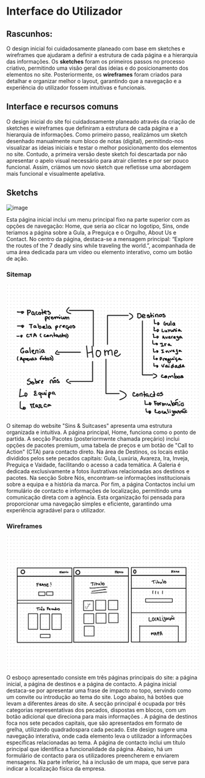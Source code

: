 # Interface do Utilizador
## Rascunhos:
O design inicial foi cuidadosamente planeado com base em sketches e wireframes que ajudaram a definir a estrutura de cada página e a hierarquia das informações. Os **sketches** foram os primeiros passos no processo criativo, permitindo uma visão geral das ideias e do posicionamento dos elementos no site. Posteriormente, os **wireframes** foram criados para detalhar e organizar melhor o layout, garantindo que a navegação e a experiência do utilizador fossem intuitivas e funcionais. 

## Interface e recursos comuns
O design inicial do site foi cuidadosamente planeado através da criação de sketches e wireframes que definiram a estrutura de cada página e a hierarquia de informações. Como primeiro passo, realizámos um sketch desenhado manualmente num bloco de notas (digital), permitindo-nos visualizar as ideias iniciais e testar o melhor posicionamento dos elementos no site. Contudo, a primeira versão deste sketch foi descartada por não apresentar o apelo visual necessário para atrair clientes e por ser pouco funcional. Assim, criámos um novo sketch que refletisse uma abordagem mais funcional e visualmente apelativa.

## Sketchs

![image](https://github.com/user-attachments/assets/09911cb4-1d21-4cc1-8c88-9d854d2b221d)

Esta página inicial inclui um menu principal fixo na parte superior com as opções de navegação: Home, que seria ao clicar no logotipo, Sins, onde teriamos a página sobre a Gula, a Preguiça e o Orgulho, About Us e Contact. No centro da página, destaca-se a mensagem principal: “Explore the routes of the 7 deadly sins while traveling the world.”, acompanhada de uma área dedicada para um vídeo ou elemento interativo, como um botão de ação. 
### Sitemap

![Another description](Imagens/imagem21.png) 
O sitemap do website "Sins & Suitcases" apresenta uma estrutura organizada e intuitiva. A página principal, Home, funciona como o ponto de partida. A secção Pacotes (posteriormwnte chamada preçário) inclui opções de pacotes premium, uma tabela de preços e um botão de "Call to Action" (CTA) para contacto direto. Na área de Destinos, os locais estão divididos pelos sete pecados capitais: Gula, Luxúria, Avareza, Ira, Inveja, Preguiça e Vaidade, facilitando o acesso a cada temática. A Galeria é dedicada exclusivamente a fotos ilustrativas relacionadas aos destinos e pacotes. Na secção Sobre Nós, encontram-se informações institucionais sobre a equipa e a história da marca. Por fim, a página Contactos inclui um formulário de contacto e informações de localização, permitindo uma comunicação direta com a agência. Esta organização foi pensada para proporcionar uma navegação simples e eficiente, garantindo uma experiência agradável para o utilizador.

### Wireframes
![wireframe](Imagens/imagem22.png) 
O esboço apresentado consiste em três páginas principais do site: a página inicial, a página de destinos e a página de contacto.
A página inicial destaca-se por apresentar uma frase de impacto no topo, servindo como um convite ou introdução ao tema do site. Logo abaixo, há botões que  levam a diferentes áreas do site. A secção principal é ocupada por três categorias representativas dos pecados, dispostas em blocos, com um botão adicional que direciona para mais informações .
A página de destinos foca nos sete pecados capitais, que são apresentados em formato de grelha, utilizando quadradospara cada pecado. Este design sugere uma navegação interativa, onde cada elemento leva o utilizador a informações específicas relacionadas ao tema.
A página de contacto inclui um título principal que identifica a funcionalidade da página. Abaixo, há um formulário de contacto para os utilizadores preencherem e enviarem mensagens. Na parte inferior, há a inclusão de um mapa, que serve para indicar a localização física da empresa.
